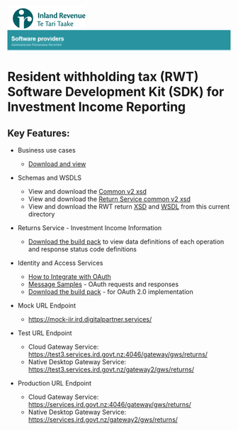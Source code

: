 ![IRD logo](../../Images/IRlogo.gif)
![Software Dev](../../Images/SoftwareDev.png)

Resident withholding tax (RWT) Software Development Kit (SDK) for Investment Income Reporting
=======================================

Key Features:
-------------

- Business use cases
	- [Download and view](III%20-%20RWT%20-%20GWS%20business%20use%20cases.pdf)
	
- Schemas and WSDLS
	- View and download the [Common v2 xsd](../Schema%20-%20Common%20III/)
	- View and download the [Return Service common v2 xsd](../Service%20-%20Return%20III/Latest/)
	- View and download the RWT return [XSD](ReturnRWT.v0.xsd) and [WSDL](RWTDevWsdl.wsdl) from this current directory
	
- Returns Service - Investment Income Information 
	- [Download the build pack](../Service%20-%20Return%20III/Latest/Gateway%20Services%20Build%20Pack%20-%20Return%20Service%20-%20III.pdf) to view data definitions of each operation and response status code definitions
	
- Identity and Access Services
	- [How to Integrate with OAuth](../../Service%20-%20Identity%20and%20Access/Latest/OAuth%20Authentication%20-%20How%20to%20Integrate.md)
	- [Message Samples](../../Service%20-%20Identity%20and%20Access/Latest/) - OAuth requests and responses
	- [Download the build pack](../../Service%20-%20Identity%20and%20Access/Latest/Build%20pack%20-%20Identity%20and%20Access%20Services.pdf) - for OAuth 2.0 implementation
       
- Mock URL Endpoint
    - https://mock-iir.ird.digitalpartner.services/ 

- Test URL Endpoint
    - Cloud Gateway Service: https://test3.services.ird.govt.nz:4046/gateway/gws/returns/
    - Native Desktop Gateway Service: https://test3.services.ird.govt.nz/gateway2/gws/returns/
            
- Production URL Endpoint
    - Cloud Gateway Service: https://services.ird.govt.nz:4046/gateway/gws/returns/
    - Native Desktop Gateway Service: https://services.ird.govt.nz/gateway2/gws/returns/